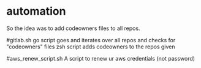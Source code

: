 # automation


So the idea was to add codeowners files to all repos.

#gitlab.sh
go script goes and iterates over all repos and checks for "codeowners" files
zsh script adds codeowners to the repos given

#aws_renew_script.sh
A script to renew ur aws credentials (not password)
